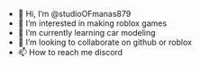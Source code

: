 - 👋 Hi, I’m @studioOFmanas879
- 👀 I’m interested in making roblox games
- 🌱 I’m currently learning car modeling
- 💞️ I’m looking to collaborate on github or roblox
- 📫 How to reach me discord

<!---
studioOFmanas879/studioOFmanas879 is a ✨ special ✨ repository because its `README.md` (this file) appears on your GitHub profile.
You can click the Preview link to take a look at your changes.
--->

